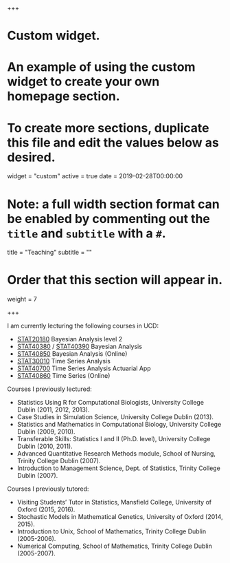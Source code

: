 +++
# Custom widget.
# An example of using the custom widget to create your own homepage section.
# To create more sections, duplicate this file and edit the values below as desired.
widget = "custom"
active = true
date = 2019-02-28T00:00:00

# Note: a full width section format can be enabled by commenting out the `title` and `subtitle` with a `#`.
title = "Teaching"
subtitle = ""

# Order that this section will appear in.
weight = 7

+++

I am currently lecturing the following courses in UCD:

- <a href="https://sisweb.ucd.ie/usis/!W_HU_MENU.P_PUBLISH?p_tag=MODULE&MODULE=STAT20180" target="_blank">STAT20180</a> Bayesian Analysis level 2
- <a href="https://sisweb.ucd.ie/usis/!W_HU_MENU.P_PUBLISH?p_tag=MODULE&MODULE=STAT40380" target="_blank">STAT40380</a> / 
<a href="https://sisweb.ucd.ie/usis/!W_HU_MENU.P_PUBLISH?p_tag=MODULE&MODULE=STAT40390" target="_blank">STAT40390</a> Bayesian Analysis
- <a href="https://sisweb.ucd.ie/usis/!W_HU_MENU.P_PUBLISH?p_tag=MODULE&MODULE=STAT40850" target="_blank">STAT40850</a> Bayesian Analysis (Online)
- <a href="https://sisweb.ucd.ie/usis/!W_HU_MENU.P_PUBLISH?p_tag=MODULE&MODULE=STAT30010" target="_blank">STAT30010</a> Time Series Analysis
- <a href="https://sisweb.ucd.ie/usis/!W_HU_MENU.P_PUBLISH?p_tag=MODULE&MODULE=STAT40700" target="_blank">STAT40700</a> Time Series Analysis Actuarial App
- <a href="https://sisweb.ucd.ie/usis/!W_HU_MENU.P_PUBLISH?p_tag=MODULE&MODULE=STAT40860" target="_blank">STAT40860</a> Time Series (Online)

Courses I previously lectured:

- Statistics Using R for Computational Biologists, University College Dublin (2011, 2012, 2013).
- Case Studies in Simulation Science, University College Dublin (2013).
- Statistics and Mathematics in Computational Biology, University College Dublin (2009, 2010).
- Transferable Skills: Statistics I and II (Ph.D. level), University College Dublin (2010, 2011).
- Advanced Quantitative Research Methods module, School of Nursing, Trinity College Dublin (2007).
- Introduction to Management Science, Dept. of Statistics, Trinity College Dublin (2007).

Courses I previously tutored:

- Visiting Students’ Tutor in Statistics, Mansfield College, University of Oxford (2015, 2016).
- Stochastic Models in Mathematical Genetics, University of Oxford (2014, 2015).
- Introduction to Unix, School of Mathematics, Trinity College Dublin (2005-2006).
- Numerical Computing, School of Mathematics, Trinity College Dublin (2005-2007).
